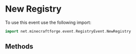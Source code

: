 # New Registry

To use this event use the following import:
```groovy
import net.minecraftforge.event.RegistryEvent.NewRegistry
```

## Methods
